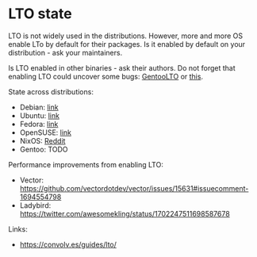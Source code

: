 # LTO state

LTO is not widely used in the distributions. However, more and more OS enable LTo by default for their packages. Is it enabled by default on your distribution - ask your maintainers.

Is LTO enabled in other binaries - ask their authors. Do not forget that enabling LTO could uncover some bugs: [GentooLTO](https://github.com/InBetweenNames/gentooLTO/issues) or [this](https://github.com/yugabyte/llvm-project/commit/64d871949eb23145af7b97cb13feaeeeee7ab39a).

State across distributions:

* Debian: [link](https://wiki.debian.org/ToolChain/LTO)
* Ubuntu: [link](https://wiki.ubuntu.com/ToolChain/LTO)
* Fedora: [link](https://fedoraproject.org/wiki/LTOByDefault)
* OpenSUSE: [link](https://en.opensuse.org/openSUSE:LTO)
* NixOS: [Reddit](https://www.reddit.com/r/NixOS/comments/146wdfk/lto_by_default/)
* Gentoo: TODO

Performance improvements from enabling LTO:
* Vector: https://github.com/vectordotdev/vector/issues/15631#issuecomment-1694554798
* Ladybird: https://twitter.com/awesomekling/status/1702247511698587678

Links:

* https://convolv.es/guides/lto/
